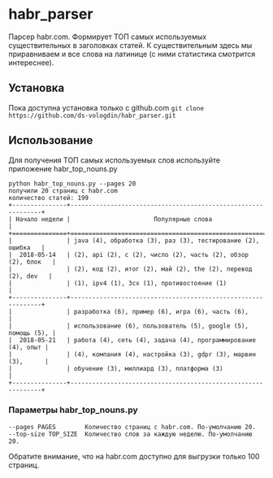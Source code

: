 # habr_parser
Парсер habr.com. Формирует ТОП самых используемых существительных в заголовках статей.
К существительным здесь мы приравниваем и все слова на латинице (с ними статистика смотрится интереснее).

## Установка
Пока доступна установка только с github.com
```git clone https://github.com/ds-vologdin/habr_parser.git```

## Использование

Для получения ТОП самых используемых слов используйте приложение habr_top_nouns.py

```
python habr_top_nouns.py --pages 20
получили 20 страниц с habr.com
количество статей: 199
+---------------+--------------------------------------------------------------+
| Начало недели |                       Популярные слова                       |
+===============+==============================================================+
|               | java (4), обработка (3), раз (3), тестирование (2), ошибка   |
|  2018-05-14   | (2), api (2), c (2), число (2), часть (2), обзор (2), блок   |
|               | (2), код (2), итог (2), май (2), the (2), перевод (2), dev   |
|               | (1), ipv4 (1), 3cx (1), противостояние (1)                   |
+---------------+--------------------------------------------------------------+
|               | разработка (6), пример (6), игра (6), часть (6),             |
|               | использование (6), пользователь (5), google (5), помощь (5), |
|  2018-05-21   | работа (4), сеть (4), задача (4), программирование (4), опыт |
|               | (4), компания (4), настройка (3), gdpr (3), марвин (3),      |
|               | обучение (3), миллиард (3), платформа (3)                    |
+---------------+--------------------------------------------------------------+

```
### Параметры habr_top_nouns.py
```
--pages PAGES        Количество страниц с habr.com. По-умолчанию 20. 
--top-size TOP_SIZE  Количество слов за каждую неделю. По-умолчанию 20. 
```
Обратите внимание, что на habr.com доступно для выгрузки только 100 страниц.
